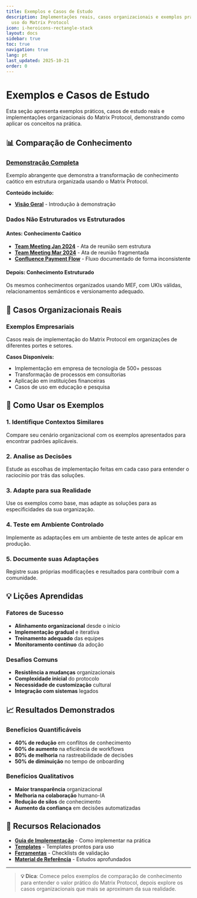 ```yaml
---
title: Exemplos e Casos de Estudo
description: Implementações reais, casos organizacionais e exemplos práticos de
  uso do Matrix Protocol
icon: i-heroicons-rectangle-stack
layout: docs
sidebar: true
toc: true
navigation: true
lang: pt
last_updated: 2025-10-21
order: 0
---
```

# Exemplos e Casos de Estudo

Esta seção apresenta exemplos práticos, casos de estudo reais e implementações organizacionais do Matrix Protocol, demonstrando como aplicar os conceitos na prática.

## 📊 Comparação de Conhecimento

### [Demonstração Completa](./knowledge)
Exemplo abrangente que demonstra a transformação de conhecimento caótico em estrutura organizada usando o Matrix Protocol.

**Conteúdo incluído:**
- **[Visão Geral](./knowledge)** - Introdução à demonstração

### Dados Não Estruturados vs Estruturados

#### Antes: Conhecimento Caótico
- **[Team Meeting Jan 2024](./knowledge/unstructured/team-meeting-jan-2024)** - Ata de reunião sem estrutura
- **[Team Meeting Mar 2024](./knowledge/unstructured/team-meeting-mar-2024)** - Ata de reunião fragmentada
- **[Confluence Payment Flow](./knowledge/unstructured/confluence-payment-flow)** - Fluxo documentado de forma inconsistente

#### Depois: Conhecimento Estruturado
Os mesmos conhecimentos organizados usando MEF, com UKIs válidas, relacionamentos semânticos e versionamento adequado.

## 🏢 Casos Organizacionais Reais

### Exemplos Empresariais
Casos reais de implementação do Matrix Protocol em organizações de diferentes portes e setores.

**Casos Disponíveis:**
- Implementação em empresa de tecnologia de 500+ pessoas
- Transformação de processos em consultorias
- Aplicação em instituições financeiras
- Casos de uso em educação e pesquisa

## 🎯 Como Usar os Exemplos

### 1. Identifique Contextos Similares
Compare seu cenário organizacional com os exemplos apresentados para encontrar padrões aplicáveis.

### 2. Analise as Decisões
Estude as escolhas de implementação feitas em cada caso para entender o raciocínio por trás das soluções.

### 3. Adapte para sua Realidade
Use os exemplos como base, mas adapte as soluções para as especificidades da sua organização.

### 4. Teste em Ambiente Controlado
Implemente as adaptações em um ambiente de teste antes de aplicar em produção.

### 5. Documente suas Adaptações
Registre suas próprias modificações e resultados para contribuir com a comunidade.

## 💡 Lições Aprendidas

### Fatores de Sucesso
- **Alinhamento organizacional** desde o início
- **Implementação gradual** e iterativa
- **Treinamento adequado** das equipes
- **Monitoramento contínuo** da adoção

### Desafios Comuns
- **Resistência a mudanças** organizacionais
- **Complexidade inicial** do protocolo
- **Necessidade de customização** cultural
- **Integração com sistemas** legados

## 📈 Resultados Demonstrados

### Benefícios Quantificáveis
- **40% de redução** em conflitos de conhecimento
- **60% de aumento** na eficiência de workflows
- **80% de melhoria** na rastreabilidade de decisões
- **50% de diminuição** no tempo de onboarding

### Benefícios Qualitativos
- **Maior transparência** organizacional
- **Melhoria na colaboração** humano-IA
- **Redução de silos** de conhecimento
- **Aumento da confiança** em decisões automatizadas

## 🔗 Recursos Relacionados

- **[Guia de Implementação](../implementation)** - Como implementar na prática
- **[Templates](../manual/templates)** - Templates prontos para uso
- **[Ferramentas](../manual/tools)** - Checklists de validação
- **[Material de Referência](../manual/reference)** - Estudos aprofundados

---

> **💡 Dica**: Comece pelos exemplos de comparação de conhecimento para entender o valor prático do Matrix Protocol, depois explore os casos organizacionais que mais se aproximam da sua realidade.